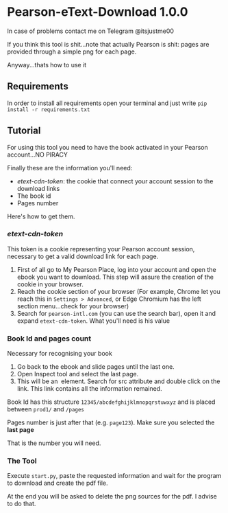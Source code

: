 # Pearson-eText-Download 1.0.0
In case of problems contact me on Telegram @itsjustme00

If you think this tool is shit...note that actually Pearson is shit: pages are provided through a simple png for each page.

Anyway...thats how to use it
## Requirements
In order to install all requirements open your terminal and just write `pip install -r requirements.txt`
## Tutorial
For using this tool you need to have the book activated in your Pearson account...NO PIRACY

Finally these are the information you'll need:

* _etext-cdn-token_:  the cookie that connect your account session to the download links
* The book id
* Pages number

Here's how to get them.

### _etext-cdn-token_

This token is a cookie representing your Pearson account session, necessary to get a valid download link for each page.

1. First of all go to My Pearson Place, log into your account and open the ebook you want to download. This step will assure the creation of the cookie in your browser.
2. Reach the cookie section of your browser (For example, Chrome let you reach this in `Settings > Advanced`, or Edge Chromium has the left section menu...check for your browser)
3. Search for `pearson-intl.com` (you can use the search bar), open it and expand `etext-cdn-token`. What you'll need is his value

### Book Id and pages count

Necessary for recognising your book

1. Go back to the ebook and slide pages until the last one.
2. Open Inspect tool and select the last page.
3. This will be an <img> element. Search for src attribute and double click on the link. This link contains all the information remained.

Book Id has this structure `12345/abcdefghijklmnopqrstuwxyz` and is placed between `prod1/` and `/pages`

Pages number is just after that (e.g. `page123`). Make sure you selected the **last page**

That is the number you will need.

### The Tool

Execute `start.py`, paste the requested information and wait for the program to download and create the pdf file.

At the end you will be asked to delete the png sources for the pdf. I advise to do that.
